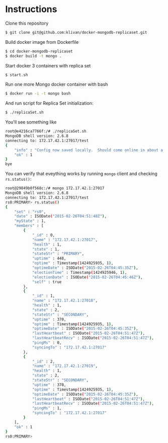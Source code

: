 # Instructions

Clone this repository
```bash
$ git clone git@github.com:klivan/docker-mongodb-replicaset.git
```

Build docker image from Dockerfile
```bash
$ cd docker-mongodb-replicaset
$ docker build -t mongo .
```

Start docker 3 containers with replica set
```bash
$ start.sh
```

Run one more Mongo docker container with bash
```bash
$ docker run -i -t mongo bash
```

And run script for Replica Set initialization:
```bash
$ ./replicaSet.sh
```

You'll see something like 
```bash
root@e4216ca7766f:/# ./replicaSet.sh
MongoDB shell version: 2.6.8
connecting to: 172.17.42.1:27017/test
{
	"info" : "Config now saved locally.  Should come online in about a minute.",
	"ok" : 1
}
bye
```

You can verify that eveything works by running `mongo` client and checking `rs.status()`:
```bash
root@29849b0f568c:/# mongo 172.17.42.1:27017
MongoDB shell version: 2.6.8
connecting to: 172.17.42.1:27017/test
rs0:PRIMARY> rs.status()
{
	"set" : "rs0",
	"date" : ISODate("2015-02-26T04:51:48Z"),
	"myState" : 1,
	"members" : [
		{
			"_id" : 0,
			"name" : "172.17.42.1:27017",
			"health" : 1,
			"state" : 1,
			"stateStr" : "PRIMARY",
			"uptime" : 448,
			"optime" : Timestamp(1424925935, 1),
			"optimeDate" : ISODate("2015-02-26T04:45:35Z"),
			"electionTime" : Timestamp(1424925946, 1),
			"electionDate" : ISODate("2015-02-26T04:45:46Z"),
			"self" : true
		},
		{
			"_id" : 1,
			"name" : "172.17.42.1:27018",
			"health" : 1,
			"state" : 2,
			"stateStr" : "SECONDARY",
			"uptime" : 370,
			"optime" : Timestamp(1424925935, 1),
			"optimeDate" : ISODate("2015-02-26T04:45:35Z"),
			"lastHeartbeat" : ISODate("2015-02-26T04:51:47Z"),
			"lastHeartbeatRecv" : ISODate("2015-02-26T04:51:47Z"),
			"pingMs" : 0,
			"syncingTo" : "172.17.42.1:27017"
		},
		{
			"_id" : 2,
			"name" : "172.17.42.1:27019",
			"health" : 1,
			"state" : 2,
			"stateStr" : "SECONDARY",
			"uptime" : 370,
			"optime" : Timestamp(1424925935, 1),
			"optimeDate" : ISODate("2015-02-26T04:45:35Z"),
			"lastHeartbeat" : ISODate("2015-02-26T04:51:47Z"),
			"lastHeartbeatRecv" : ISODate("2015-02-26T04:51:47Z"),
			"pingMs" : 1,
			"syncingTo" : "172.17.42.1:27017"
		}
	],
	"ok" : 1
}
rs0:PRIMARY>
```
